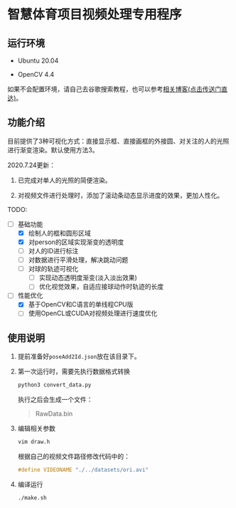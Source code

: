 # 智慧体育项目视频处理专用程序

## 运行环境

- Ubuntu 20.04

- OpenCV 4.4

如果不会配置环境，请自己去谷歌搜索教程，也可以参考[相关博客(点击传送门直达)](https://www.jianshu.com/p/26dd452a362e)。

## 功能介绍

目前提供了3种可视化方式：直接显示框、直接画框的外接圆、对关注的人的光照进行渐变渲染。默认使用方法3。

2020.7.24更新：

1. 已完成对单人的光照的简便渲染。

2. 对视频文件进行处理时，添加了滚动条动态显示进度的效果，更加人性化。

TODO:

- [ ] 基础功能
    - [x] 绘制人的框和圆形区域
    - [x] 对person的区域实现渐变的透明度
    - [ ] 对人的ID进行标注
    - [ ] 对数据进行平滑处理，解决跳动问题
    - [ ] 对球的轨迹可视化
        - [ ] 实现动态透明度渐变(淡入淡出效果)
        - [ ] 优化视觉效果，自适应接球动作时轨迹的长度
- [ ] 性能优化
    - [x] 基于OpenCV和C语言的单线程CPU版
    - [ ] 使用OpenCL或CUDA对视频处理进行速度优化

## 使用说明

1. 提前准备好`poseAdd2Id.json`放在该目录下。

2. 第一次运行时，需要先执行数据格式转换

    ```sh
    python3 convert_data.py
    ```

    执行之后会生成一个文件：

    > RawData.bin

3. 编辑相关参数

    ```sh
    vim draw.h
    ```

    根据自己的视频文件路径修改代码中的：

    ```c
    #define VIDEONAME "./../datasets/ori.avi"
    ```

4. 编译运行

    ```sh
    ./make.sh
    ```
